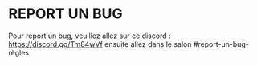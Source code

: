 # REPORT UN BUG
Pour report un bug, veuillez allez sur ce discord : https://discord.gg/Tm84wVf ensuite allez dans le salon #report-un-bug-règles
